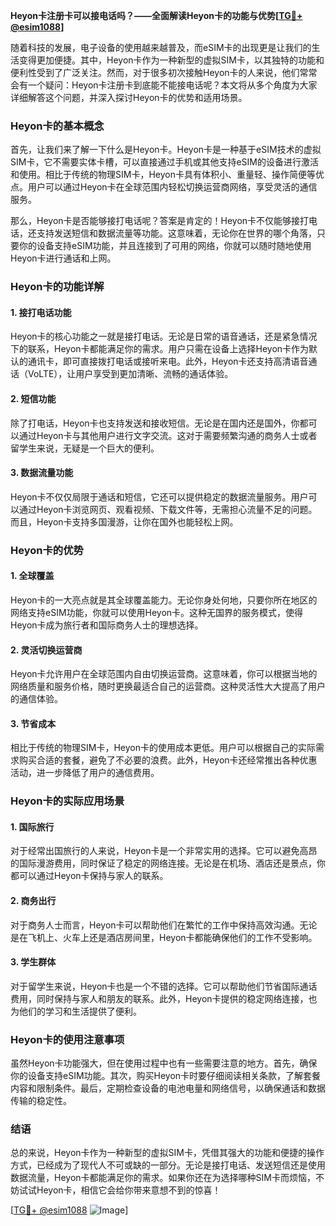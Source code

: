 **Heyon卡注册卡可以接电话吗？——全面解读Heyon卡的功能与优势[[TG💪+ @esim1088](https://t.me/s/esim1088)]**

随着科技的发展，电子设备的使用越来越普及，而eSIM卡的出现更是让我们的生活变得更加便捷。其中，Heyon卡作为一种新型的虚拟SIM卡，以其独特的功能和便利性受到了广泛关注。然而，对于很多初次接触Heyon卡的人来说，他们常常会有一个疑问：Heyon卡注册卡到底能不能接电话呢？本文将从多个角度为大家详细解答这个问题，并深入探讨Heyon卡的优势和适用场景。

### Heyon卡的基本概念

首先，让我们来了解一下什么是Heyon卡。Heyon卡是一种基于eSIM技术的虚拟SIM卡，它不需要实体卡槽，可以直接通过手机或其他支持eSIM的设备进行激活和使用。相比于传统的物理SIM卡，Heyon卡具有体积小、重量轻、操作简便等优点。用户可以通过Heyon卡在全球范围内轻松切换运营商网络，享受灵活的通信服务。

那么，Heyon卡是否能够接打电话呢？答案是肯定的！Heyon卡不仅能够接打电话，还支持发送短信和数据流量等功能。这意味着，无论你在世界的哪个角落，只要你的设备支持eSIM功能，并且连接到了可用的网络，你就可以随时随地使用Heyon卡进行通话和上网。

### Heyon卡的功能详解

#### 1. 接打电话功能
Heyon卡的核心功能之一就是接打电话。无论是日常的语音通话，还是紧急情况下的联系，Heyon卡都能满足你的需求。用户只需在设备上选择Heyon卡作为默认的通讯卡，即可直接拨打电话或接听来电。此外，Heyon卡还支持高清语音通话（VoLTE），让用户享受到更加清晰、流畅的通话体验。

#### 2. 短信功能
除了打电话，Heyon卡也支持发送和接收短信。无论是在国内还是国外，你都可以通过Heyon卡与其他用户进行文字交流。这对于需要频繁沟通的商务人士或者留学生来说，无疑是一个巨大的便利。

#### 3. 数据流量功能
Heyon卡不仅仅局限于通话和短信，它还可以提供稳定的数据流量服务。用户可以通过Heyon卡浏览网页、观看视频、下载文件等，无需担心流量不足的问题。而且，Heyon卡支持多国漫游，让你在国外也能轻松上网。

### Heyon卡的优势

#### 1. 全球覆盖
Heyon卡的一大亮点就是其全球覆盖能力。无论你身处何地，只要你所在地区的网络支持eSIM功能，你就可以使用Heyon卡。这种无国界的服务模式，使得Heyon卡成为旅行者和国际商务人士的理想选择。

#### 2. 灵活切换运营商
Heyon卡允许用户在全球范围内自由切换运营商。这意味着，你可以根据当地的网络质量和服务价格，随时更换最适合自己的运营商。这种灵活性大大提高了用户的通信体验。

#### 3. 节省成本
相比于传统的物理SIM卡，Heyon卡的使用成本更低。用户可以根据自己的实际需求购买合适的套餐，避免了不必要的浪费。此外，Heyon卡还经常推出各种优惠活动，进一步降低了用户的通信费用。

### Heyon卡的实际应用场景

#### 1. 国际旅行
对于经常出国旅行的人来说，Heyon卡是一个非常实用的选择。它可以避免高昂的国际漫游费用，同时保证了稳定的网络连接。无论是在机场、酒店还是景点，你都可以通过Heyon卡保持与家人的联系。

#### 2. 商务出行
对于商务人士而言，Heyon卡可以帮助他们在繁忙的工作中保持高效沟通。无论是在飞机上、火车上还是酒店房间里，Heyon卡都能确保他们的工作不受影响。

#### 3. 学生群体
对于留学生来说，Heyon卡也是一个不错的选择。它可以帮助他们节省国际通话费用，同时保持与家人和朋友的联系。此外，Heyon卡提供的稳定网络连接，也为他们的学习和生活提供了便利。

### Heyon卡的使用注意事项

虽然Heyon卡功能强大，但在使用过程中也有一些需要注意的地方。首先，确保你的设备支持eSIM功能。其次，购买Heyon卡时要仔细阅读相关条款，了解套餐内容和限制条件。最后，定期检查设备的电池电量和网络信号，以确保通话和数据传输的稳定性。

### 结语

总的来说，Heyon卡作为一种新型的虚拟SIM卡，凭借其强大的功能和便捷的操作方式，已经成为了现代人不可或缺的一部分。无论是接打电话、发送短信还是使用数据流量，Heyon卡都能满足你的需求。如果你还在为选择哪种SIM卡而烦恼，不妨试试Heyon卡，相信它会给你带来意想不到的惊喜！

[[TG💪+ @esim1088](https://t.me/s/esim1088) ![Image](https://i.postimg.cc/4NQfJmqS/Snipaste-2025-05-13-00-14-12.png)]